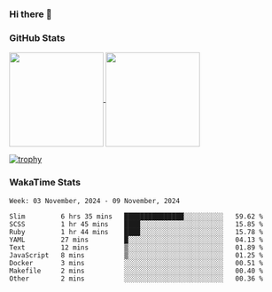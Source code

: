 ### Hi there 👋

### GitHub Stats

<a href="https://github.com/anuraghazra/github-readme-stats">
  <img align="center" height="170px" src="https://github-readme-stats.vercel.app/api/top-langs/?username=tksfjt1024&layout=compact&count_private=true&show_icons=true&show_icons=true&theme=graywhite" />
</a>
<a href="https://github.com/anuraghazra/github-readme-stats">
  <img align="center" height="170px" src="https://github-readme-stats.vercel.app/api?username=tksfjt1024&count_private=true&show_icons=true&show_icons=true&theme=graywhite" />
</a>

[![trophy](https://github-profile-trophy.vercel.app/?username=tksfjt1024)](https://github.com/ryo-ma/github-profile-trophy)

### WakaTime Stats

<!--START_SECTION:waka-->
```text
Week: 03 November, 2024 - 09 November, 2024

Slim         6 hrs 35 mins   ███████████████░░░░░░░░░░   59.62 % 
SCSS         1 hr 45 mins    ████░░░░░░░░░░░░░░░░░░░░░   15.85 % 
Ruby         1 hr 44 mins    ████░░░░░░░░░░░░░░░░░░░░░   15.78 % 
YAML         27 mins         █░░░░░░░░░░░░░░░░░░░░░░░░   04.13 % 
Text         12 mins         ▒░░░░░░░░░░░░░░░░░░░░░░░░   01.89 % 
JavaScript   8 mins          ▒░░░░░░░░░░░░░░░░░░░░░░░░   01.25 % 
Docker       3 mins          ░░░░░░░░░░░░░░░░░░░░░░░░░   00.51 % 
Makefile     2 mins          ░░░░░░░░░░░░░░░░░░░░░░░░░   00.40 % 
Other        2 mins          ░░░░░░░░░░░░░░░░░░░░░░░░░   00.36 % 
```
<!--END_SECTION:waka-->
